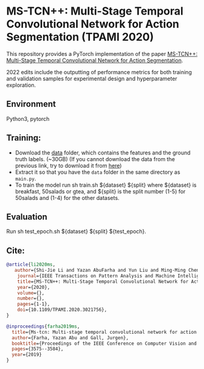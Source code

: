 # MS-TCN++: Multi-Stage Temporal Convolutional Network for Action Segmentation (TPAMI 2020)

This repository provides a PyTorch implementation of the paper [MS-TCN++: Multi-Stage Temporal Convolutional Network for Action Segmentation](https://arxiv.org/pdf/2006.09220.pdf).

2022 edits include the outputting of performance metrics for both training and validation samples for experimental design and hyperparameter exploration.

## Environment
Python3, pytorch

## Training:
* Download the [data](https://mega.nz/#!O6wXlSTS!wcEoDT4Ctq5HRq_hV-aWeVF1_JB3cacQBQqOLjCIbc8) folder, which contains the features and the ground truth labels. (~30GB) (If you cannot download the data from the previous link, try to download it from [here](https://zenodo.org/record/3625992#.Xiv9jGhKhPY))
* Extract it so that you have the `data` folder in the same directory as `main.py`.
* To train the model run sh train.sh ${dataset} ${split} where ${dataset} is breakfast, 50salads or gtea, and ${split} is the split number (1-5) for 50salads and (1-4) for the other datasets.

## Evaluation
Run sh test_epoch.sh ${dataset} ${split} ${test_epoch}.


## Cite:
```BibTeX
@article{li2020ms,
   author={Shi-Jie Li and Yazan AbuFarha and Yun Liu and Ming-Ming Cheng and Juergen Gall},
    journal={IEEE Transactions on Pattern Analysis and Machine Intelligence}, 
    title={MS-TCN++: Multi-Stage Temporal Convolutional Network for Action Segmentation}, 
    year={2020},
    volume={},
    number={},
    pages={1-1},
    doi={10.1109/TPAMI.2020.3021756},
}

@inproceedings{farha2019ms,
  title={Ms-tcn: Multi-stage temporal convolutional network for action segmentation},
  author={Farha, Yazan Abu and Gall, Jurgen},
  booktitle={Proceedings of the IEEE Conference on Computer Vision and Pattern Recognition},
  pages={3575--3584},
  year={2019}
}

```
